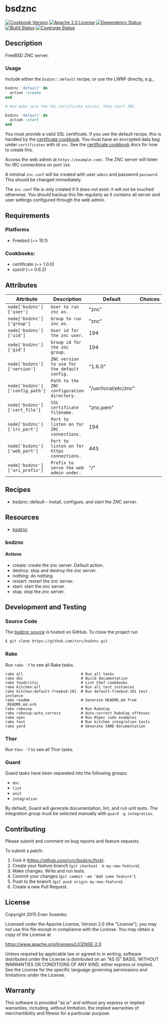 # bsdznc

[![Cookbook Version](https://img.shields.io/cookbook/v/bsdznc.svg)](https://supermarket.chef.io/cookbooks/bsdznc)
[![Apache 2.0 License](https://img.shields.io/github/license/rxrc/bsdznc.svg)](./LICENSE.txt)
[![Dependency Status](https://img.shields.io/gemnasium/rxrc/bsdznc.svg)](https://gemnasium.com/rxrc/bsdznc)
[![Build Status](https://img.shields.io/travis/rxrc/bsdznc.svg)](https://travis-ci.org/rxrc/bsdznc)
[![Coverage Status](https://img.shields.io/codecov/c/github/rxrc/bsdznc.svg)](https://codecov.io/github/rxrc/bsdznc)

## Description

FreeBSD ZNC server.

### Usage

Include either the `bsdznc::default` recipe,
or use the LWRP directly, e.g.,

```ruby
bsdznc 'default' do
  action :create
end

# Now make sure the SSL certificate exists, then start ZNC.

bsdznc 'default' do
  action :start
end
```

You must provide a valid SSL certificate.
If you use the default recipe, this is handled by the [certificate cookbook].
You must have an encrypted data bag under `certificates` with id `znc`.
See the [certificate cookbook] docs for how to create this.

Access the web admin at `https://example.com/`.
The ZNC server will listen for IRC connections on port `194`.

A minimal `znc.conf` will be created
with user `admin` and password `password`.
This should be changed immediately.

The `znc.conf` file is only created if it does not exist:
it will not be touched otherwise.
You should backup this file regularly as it contains
all server and user settings configured through the web admin.

[certificate cookbook]: https://supermarket.chef.io/cookbooks/certificate


## Requirements

### Platforms

* Freebsd (~> 10.1)

### Cookbooks:

* certificate (~> 1.0.0)
* sysctl (~> 0.6.2)

## Attributes

Attribute | Description | Default | Choices
----------|-------------|---------|--------
`node['bsdznc']['user']` | `User to run znc as.` | "znc" |
`node['bsdznc']['group']` | `Group to run znc as.` | "znc" |
`node['bsdznc']['uid']` | `User id for the znc user.` | 194 |
`node['bsdznc']['gid']` | `Group id for the znc group.` | 194 |
`node['bsdznc']['version']` | `ZNC version to use for the default config.` | "1.6.0" |
`node['bsdznc']['config_path']` | `Path to the ZNC configuration directory.` | "/usr/local/etc/znc" |
`node['bsdznc']['cert_file']` | `SSL certificate filename.` | "znc.pem" |
`node['bsdznc']['irc_port']` | `Port to listen on for IRC connections.` | 194 |
`node['bsdznc']['web_port']` | `Port to listen on for https connections.` | 443 |
`node['bsdznc']['uri_prefix']` | `Prefix to serve the web admin under.` | "/" |

## Recipes

* bsdznc::default - Install, configure, and start the ZNC server.

## Resources

* [bsdznc](#bsdznc)

### bsdznc



#### Actions

- create: create the znc server. Default action.
- destroy: stop and destroy the znc server.
- nothing: do nothing.
- restart: restart the znc server.
- start: start the znc server.
- stop: stop the znc server.

## Development and Testing

### Source Code

The [bsdznc source](https://github.com/rxrc/bsdznc)
is hosted on GitHub.
To clone the project run

```bash
$ git clone https://github.com/rxrc/bsdznc.git
```

### Rake

Run `rake -T` to see all Rake tasks.

```
rake all                          # Run all tasks
rake doc                          # Build documentation
rake foodcritic                   # Lint Chef cookbooks
rake kitchen:all                  # Run all test instances
rake kitchen:default-freebsd-101  # Run default-freebsd-101 test instance
rake readme                       # Generate README.md from _README.md.erb
rake rubocop                      # Run RuboCop
rake rubocop:auto_correct         # Auto-correct RuboCop offenses
rake spec                         # Run RSpec code examples
rake test                         # Run kitchen integration tests
rake yard                         # Generate YARD Documentation
```

### Thor

Run `thor -T` to see all Thor tasks.

### Guard

Guard tasks have been separated into the following groups:

- `doc`
- `lint`
- `unit`
- `integration`

By default, Guard will generate documentation, lint, and run unit tests.
The integration group must be selected manually with `guard -g integration`.

## Contributing

Please submit and comment on bug reports and feature requests.

To submit a patch:

1. Fork it (https://github.com/rxrc/bsdznc/fork).
2. Create your feature branch (`git checkout -b my-new-feature`).
3. Make changes. Write and run tests.
4. Commit your changes (`git commit -am 'Add some feature'`).
5. Push to the branch (`git push origin my-new-feature`).
6. Create a new Pull Request.

## License

Copyright 2015 Evan Sosenko

Licensed under the Apache License, Version 2.0 (the "License");
you may not use this file except in compliance with the License.
You may obtain a copy of the License at

https://www.apache.org/licenses/LICENSE-2.0

Unless required by applicable law or agreed to in writing, software
distributed under the License is distributed on an "AS IS" BASIS,
WITHOUT WARRANTIES OR CONDITIONS OF ANY KIND, either express or implied.
See the License for the specific language governing permissions and
limitations under the License.

## Warranty

This software is provided "as is" and without any express or
implied warranties, including, without limitation, the implied
warranties of merchantibility and fitness for a particular
purpose.
